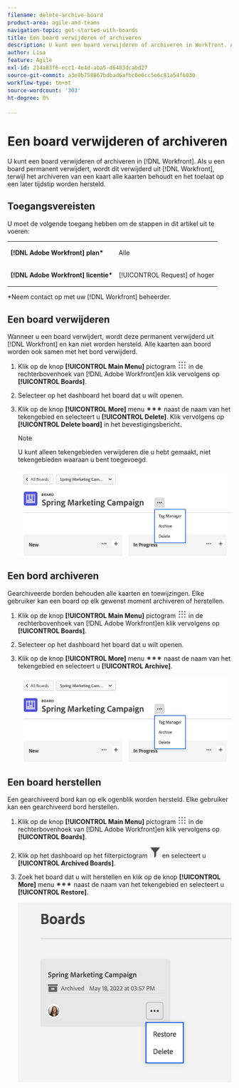```yaml
---
filename: delete-archive-board
product-area: agile-and-teams
navigation-topic: get-started-with-boards
title: Een board verwijderen of archiveren
description: U kunt een board verwijderen of archiveren in Workfront. Als u een kaart verwijdert, wordt deze permanent uit Workfront verwijderd, terwijl bij het archiveren van een kaart alle kaarten behouden blijven en later hersteld kunnen worden.
author: Lisa
feature: Agile
exl-id: 214a83f6-ecc1-4e4d-aba5-d6483dcabd27
source-git-commit: a3e9b758867bdbad6afbc0e6cc5e6c81a54f6030
workflow-type: tm+mt
source-wordcount: '303'
ht-degree: 0%

---
```


# Een board verwijderen of archiveren

U kunt een board verwijderen of archiveren in [!DNL Workfront]. Als u een board permanent verwijdert, wordt dit verwijderd uit [!DNL Workfront], terwijl het archiveren van een kaart alle kaarten behoudt en het toelaat op een later tijdstip worden hersteld.

## Toegangsvereisten

U moet de volgende toegang hebben om de stappen in dit artikel uit te voeren:

<table style="table-layout:auto"> 
 <col> 
 </col> 
 <col> 
 </col> 
 <tbody> 
  <tr> 
   <td role="rowheader"><strong>[!DNL Adobe Workfront] plan*</strong></td> 
   <td> <p>Alle</p> </td> 
  </tr> 
  <tr> 
   <td role="rowheader"><strong>[!DNL Adobe Workfront] licentie*</strong></td> 
   <td> <p>[!UICONTROL Request] of hoger</p> </td> 
  </tr>
   </tbody> 
</table>

&#42;Neem contact op met uw [!DNL Workfront] beheerder.

## Een board verwijderen

Wanneer u een board verwijdert, wordt deze permanent verwijderd uit [!DNL Workfront] en kan niet worden hersteld. Alle kaarten aan boord worden ook samen met het bord verwijderd.

1. Klik op de knop **[!UICONTROL Main Menu]** pictogram ![](assets/main-menu-icon.png) in de rechterbovenhoek van [!DNL Adobe Workfront]en klik vervolgens op **[!UICONTROL Boards]**.
1. Selecteer op het dashboard het board dat u wilt openen.
1. Klik op de knop **[!UICONTROL More]** menu ![[!UICONTROL More menu]](assets/more-icon-spectrum.png) naast de naam van het tekengebied en selecteert u **[!UICONTROL Delete]**. Klik vervolgens op **[!UICONTROL Delete board]** in het bevestigingsbericht.

   >[!NOTE]
   >
   >U kunt alleen tekengebieden verwijderen die u hebt gemaakt, niet tekengebieden waaraan u bent toegevoegd.

   ![Het menu Board More](assets/boards-board-more-menu.png)

## Een bord archiveren

Gearchiveerde borden behouden alle kaarten en toewijzingen. Elke gebruiker kan een board op elk gewenst moment archiveren of herstellen.

1. Klik op de knop **[!UICONTROL Main Menu]** pictogram ![](assets/main-menu-icon.png) in de rechterbovenhoek van [!DNL Adobe Workfront]en klik vervolgens op **[!UICONTROL Boards]**.
1. Selecteer op het dashboard het board dat u wilt openen.
1. Klik op de knop **[!UICONTROL More]** menu ![[!UICONTROL More menu]](assets/more-icon-spectrum.png) naast de naam van het tekengebied en selecteert u **[!UICONTROL Archive]**.

   ![Het menu Board More](assets/boards-board-more-menu.png)

## Een board herstellen

Een gearchiveerd bord kan op elk ogenblik worden hersteld. Elke gebruiker kan een gearchiveerd bord herstellen.

1. Klik op de knop **[!UICONTROL Main Menu]** pictogram ![](assets/main-menu-icon.png) in de rechterbovenhoek van [!DNL Adobe Workfront]en klik vervolgens op **[!UICONTROL Boards]**.
1. Klik op het dashboard op het filterpictogram ![Filter](assets/filter-icon-spectrum-25x25.png) en selecteert u **[!UICONTROL Archived Boards]**.
1. Zoek het board dat u wilt herstellen en klik op de knop **[!UICONTROL More]** menu ![Het menu Meer](assets/more-icon-spectrum.png) naast de naam van het tekengebied en selecteert u **[!UICONTROL Restore]**.

   ![Klembord herstellen](assets/boards-dashboard-restore.png)
